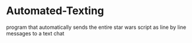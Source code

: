 # Automated-Texting
program that automatically sends the entire star wars script as line by line messages to a text chat 
